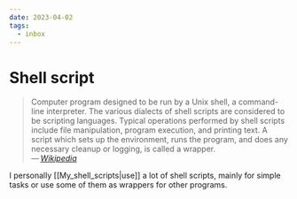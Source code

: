 ```yaml
---
date: 2023-04-02
tags:
  - inbox
---
```


# Shell script

> Computer program designed to be run by a Unix shell, a command-line
> interpreter. The various dialects of shell scripts are considered to be
> scripting languages. Typical operations performed by shell scripts include
> file manipulation, program execution, and printing text. A script which sets
> up the environment, runs the program, and does any necessary cleanup or
> logging, is called a wrapper.\
> — <cite>[Wikipedia](https://en.wikipedia.org/wiki/Shell_script)</cite>

I personally [[My_shell_scripts|use]] a lot of shell scripts, mainly for simple
tasks or use some of them as wrappers for other programs.
